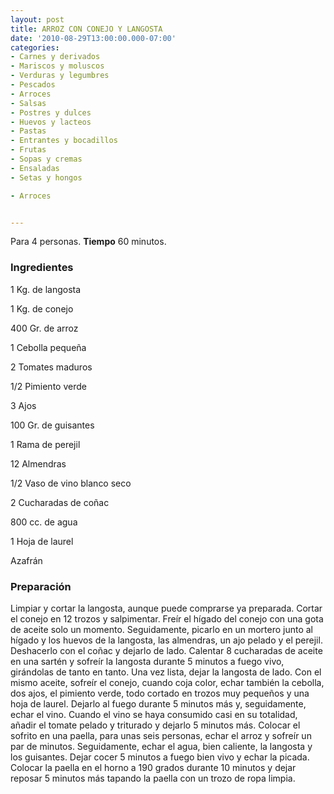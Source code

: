 ```yaml
---
layout: post
title: ARROZ CON CONEJO Y LANGOSTA
date: '2010-08-29T13:00:00.000-07:00'
categories:
- Carnes y derivados
- Mariscos y moluscos
- Verduras y legumbres
- Pescados
- Arroces
- Salsas
- Postres y dulces
- Huevos y lacteos
- Pastas
- Entrantes y bocadillos
- Frutas
- Sopas y cremas
- Ensaladas
- Setas y hongos

- Arroces


---
```


Para 4 personas.
<b>Tiempo</b> 60 minutos.

<h3>Ingredientes</h3>

1 Kg. de langosta

1 Kg. de conejo

400 Gr. de arroz

1 Cebolla pequeña

2 Tomates maduros

1/2 Pimiento verde

3 Ajos

100 Gr. de guisantes

1 Rama de perejil

12 Almendras

1/2 Vaso de vino blanco seco

2 Cucharadas de coñac

800 cc. de agua

1 Hoja de laurel

Azafrán

<h3>Preparación</h3>

Limpiar y cortar la langosta, aunque puede comprarse ya preparada. Cortar el conejo en 12 trozos y salpimentar. Freír el hígado del conejo con una gota de aceite solo un momento. Seguidamente, picarlo en un mortero junto al hígado y los huevos de la langosta, las almendras, un ajo pelado y el perejil. Deshacerlo con el coñac y dejarlo de lado. Calentar 8 cucharadas de aceite en una sartén y sofreír la langosta durante 5 minutos a fuego vivo, girándolas de tanto en tanto. Una vez lista, dejar la langosta de lado. Con el mismo aceite, sofreír el conejo, cuando coja color, echar también la cebolla, dos ajos, el pimiento verde, todo cortado en trozos muy pequeños y una hoja de laurel. Dejarlo al fuego durante 5 minutos más y, seguidamente, echar el vino. Cuando el vino se haya consumido casi en su totalidad, añadir el tomate pelado y triturado y dejarlo 5 minutos más. Colocar el sofrito en una paella, para unas seis personas, echar el arroz y sofreír un par de minutos. Seguidamente, echar el agua, bien caliente, la langosta y los guisantes. Dejar cocer 5 minutos a fuego bien vivo y echar la picada. Colocar la paella en el horno a 190 grados durante 10 minutos y dejar reposar 5 minutos más tapando la paella con un trozo de ropa limpia.


